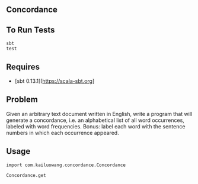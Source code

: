 Concordance
---------------


To Run Tests
---------------
    sbt
    test

Requires
---------------
* [sbt 0.13.1](https://scala-sbt.org]


Problem
---------------

Given an arbitrary text document written in English, write a program that will generate a
concordance, i.e. an alphabetical list of all word occurrences, labeled with word frequencies.
Bonus: label each word with the sentence numbers in which each occurrence appeared.

Usage
---------------
    import com.kailuowang.concordance.Concordance

    Concordance.get
